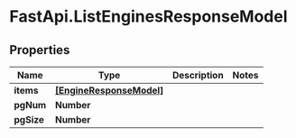 # FastApi.ListEnginesResponseModel

## Properties

Name | Type | Description | Notes
------------ | ------------- | ------------- | -------------
**items** | [**[EngineResponseModel]**](EngineResponseModel.md) |  | 
**pgNum** | **Number** |  | 
**pgSize** | **Number** |  | 


